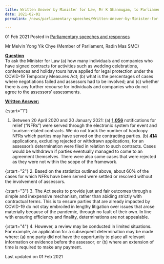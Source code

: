 ```yaml
---
title: Written Answer by Minister for Law, Mr K Shanmugam, to Parliamentary Question on Applications for Legal Protection for Events and Tourism Contracts Under COVID-19 Temporary Measures Act
date: 2021-02-01
permalink: /news/parliamentary-speeches/Written-Answer-by-Minister-for-Law-Mr-K-Shanmugam-to-PQ-on-Applications-for-Legal-Protection-for-Events-and-Tourism-Contracts-Under-COVID19-Temporary-Measures-Act

---
```


01 Feb 2021 Posted in [Parliamentary speeches and responses](/news/parliamentary-speeches)

Mr Melvin Yong Yik Chye (Member of Parliament, Radin Mas SMC) 

**<b><u>Question</u></b>**  
To ask the Minister for Law (a) how many individuals and companies who have signed contracts for activities such as wedding celebrations, conferences and holiday tours have applied for legal protection under the COVID-19 Temporary Measures Act; (b) what is the percentages of cases where negotiations failed and assessors had to be involved; and (c) whether there is any further recourse for individuals and companies who do not agree to the assessors’ assessments. 

**<b><u>Written Answer:</u></b>**  

{:start="1"}
1.  Between 20 April 2020 and 20 January 2021:
    (a)	<b><u>1,056</u></b> notifications for relief (“NFRs”) were served through the electronic system for event and tourism-related contracts. We do not track the number of hardcopy NFRs which parties may have served on the contracting parties.
    (b)	<b><u>414</u></b> applications, excluding rejected or withdrawn applications, for an assessor’s determination were filed in relation to such contracts. Cases would be withdrawn if parties eventually managed to come to an agreement themselves. There were also some cases that were rejected as they were not within the scope of the framework.

{:start="2"}
2.	Based on the statistics outlined above, about 60% of the cases for which NFRs have been served were settled or resolved without the involvement of assessors. 

{:start="3"}
3. 	The Act seeks to provide just and fair outcomes through a simple and inexpensive mechanism, rather than abiding strictly with contractual terms. This is to ensure parties that are already impacted by COVID-19 do not stay embroiled in lengthy litigation over issues that arose materially because of the pandemic, through no fault of their own. In line with ensuring efficiency and finality, determinations are not appealable.  

{:start="4"}
4.	However, a review may be conducted in limited situations. For example, an application for a subsequent determination may be made where: (a) one party did not have the opportunity to place all relevant information or evidence before the assessor; or (b) where an extension of time is required to make any payment.  


<p class="right-side-updated">Last updated on 01 Feb 2021</p>
